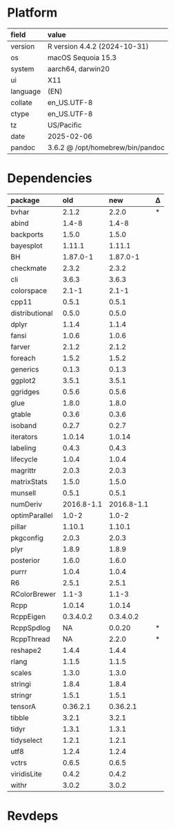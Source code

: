 # Platform

|field    |value                            |
|:--------|:--------------------------------|
|version  |R version 4.4.2 (2024-10-31)     |
|os       |macOS Sequoia 15.3               |
|system   |aarch64, darwin20                |
|ui       |X11                              |
|language |(EN)                             |
|collate  |en_US.UTF-8                      |
|ctype    |en_US.UTF-8                      |
|tz       |US/Pacific                       |
|date     |2025-02-06                       |
|pandoc   |3.6.2 @ /opt/homebrew/bin/pandoc |

# Dependencies

|package        |old        |new        |Δ  |
|:--------------|:----------|:----------|:--|
|bvhar          |2.1.2      |2.2.0      |*  |
|abind          |1.4-8      |1.4-8      |   |
|backports      |1.5.0      |1.5.0      |   |
|bayesplot      |1.11.1     |1.11.1     |   |
|BH             |1.87.0-1   |1.87.0-1   |   |
|checkmate      |2.3.2      |2.3.2      |   |
|cli            |3.6.3      |3.6.3      |   |
|colorspace     |2.1-1      |2.1-1      |   |
|cpp11          |0.5.1      |0.5.1      |   |
|distributional |0.5.0      |0.5.0      |   |
|dplyr          |1.1.4      |1.1.4      |   |
|fansi          |1.0.6      |1.0.6      |   |
|farver         |2.1.2      |2.1.2      |   |
|foreach        |1.5.2      |1.5.2      |   |
|generics       |0.1.3      |0.1.3      |   |
|ggplot2        |3.5.1      |3.5.1      |   |
|ggridges       |0.5.6      |0.5.6      |   |
|glue           |1.8.0      |1.8.0      |   |
|gtable         |0.3.6      |0.3.6      |   |
|isoband        |0.2.7      |0.2.7      |   |
|iterators      |1.0.14     |1.0.14     |   |
|labeling       |0.4.3      |0.4.3      |   |
|lifecycle      |1.0.4      |1.0.4      |   |
|magrittr       |2.0.3      |2.0.3      |   |
|matrixStats    |1.5.0      |1.5.0      |   |
|munsell        |0.5.1      |0.5.1      |   |
|numDeriv       |2016.8-1.1 |2016.8-1.1 |   |
|optimParallel  |1.0-2      |1.0-2      |   |
|pillar         |1.10.1     |1.10.1     |   |
|pkgconfig      |2.0.3      |2.0.3      |   |
|plyr           |1.8.9      |1.8.9      |   |
|posterior      |1.6.0      |1.6.0      |   |
|purrr          |1.0.4      |1.0.4      |   |
|R6             |2.5.1      |2.5.1      |   |
|RColorBrewer   |1.1-3      |1.1-3      |   |
|Rcpp           |1.0.14     |1.0.14     |   |
|RcppEigen      |0.3.4.0.2  |0.3.4.0.2  |   |
|RcppSpdlog     |NA         |0.0.20     |*  |
|RcppThread     |NA         |2.2.0      |*  |
|reshape2       |1.4.4      |1.4.4      |   |
|rlang          |1.1.5      |1.1.5      |   |
|scales         |1.3.0      |1.3.0      |   |
|stringi        |1.8.4      |1.8.4      |   |
|stringr        |1.5.1      |1.5.1      |   |
|tensorA        |0.36.2.1   |0.36.2.1   |   |
|tibble         |3.2.1      |3.2.1      |   |
|tidyr          |1.3.1      |1.3.1      |   |
|tidyselect     |1.2.1      |1.2.1      |   |
|utf8           |1.2.4      |1.2.4      |   |
|vctrs          |0.6.5      |0.6.5      |   |
|viridisLite    |0.4.2      |0.4.2      |   |
|withr          |3.0.2      |3.0.2      |   |

# Revdeps

